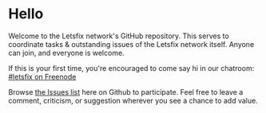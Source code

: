 Hello
====

Welcome to the Letsfix network's GitHub repository. This serves to coordinate tasks & outstanding issues of the Letsfix network itself. Anyone can join, and everyone is welcome.


If this is your first time, you're encouraged to come say hi in our chatroom: [#letsfix on Freenode](http://webchat.freenode.net/?channels=letsfix)


Browse [the Issues list](https://github.com/LetsFix/letsfix.net/issues) here on Github to participate. Feel free to leave a comment, criticism, or suggestion wherever you see a chance to add value.
